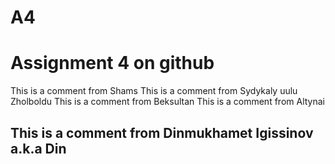# A4
# Assignment 4 on github
This is a comment from Shams
This is a comment from Sydykaly uulu Zholboldu
This is a comment from Beksultan
This is a comment from Altynai
## This is a comment from Dinmukhamet Igissinov a.k.a Din
